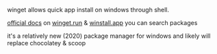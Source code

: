 winget allows quick app install on windows through shell.

[official docs](https://learn.microsoft.com/en-us/windows/package-manager/winget/)
on [winget.run](https://winget.run/) & [winstall.app](https://winstall.app/) you can search packages

it's a relatively new (2020) package manager for windows and likely will replace chocolatey & scoop